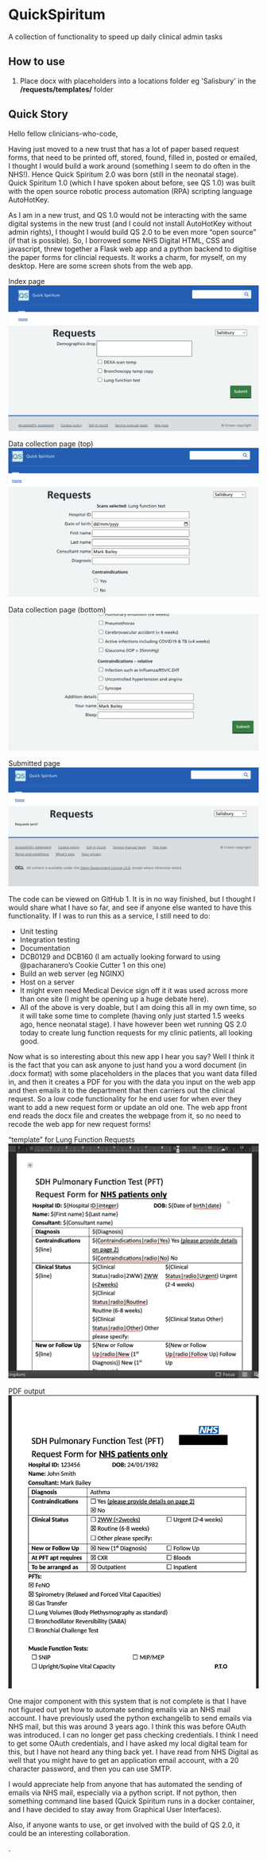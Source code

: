 # QuickSpiritum
A collection of functionality to speed up daily clinical admin tasks

## How to use
1. Place docx with placeholders into a locations folder eg 'Salisbury' in the **/requests/templates/** folder


## Quick Story

Hello fellow clinicians-who-code,

Having just moved to a new trust that has a lot of paper based request forms, that need to be printed off, stored, found, filled in, posted or emailed, I thought I would build a work around (something I seem to do often in the NHS!). Hence Quick Spiritum 2.0 was born (still in the neonatal stage). Quick Spiritum 1.0 (which I have spoken about before, see QS 1.0) was built with the open source robotic process automation (RPA) scripting language AutoHotKey.

As I am in a new trust, and QS 1.0 would not be interacting with the same digital systems in the new trust (and I could not install AutoHotKey without admin rights), I thought I would build QS 2.0 to be even more “open source” (if that is possible). So, I borrowed some NHS Digital HTML, CSS and javascript, threw together a Flask web app and a python backend to digitise the paper forms for clincial requests. It works a charm, for myself, on my desktop.
Here are some screen shots from the web app.

Index page
![Index page with NHS styling](<images/image 1 - index.png>)

Data collection page (top)
![Data collection page (top) with NHS styling](<images/image 2 - patient details 1st half.png>)

Data collection page (bottom)
![Data collection page (bottom) with styling](<images/image 3 - patient details 2nd half.png>)

Submitted page
![Submitted page with NHS styling](<images/image 4 - request sent.png>)

The code can be viewed on GitHub 1. It is in no way finished, but I thought I would share what I have so far, and see if anyone else wanted to have this functionality. If I was to run this as a service, I still need to do:

* Unit testing
* Integration testing
* Documentation
* DCB0129 and DCB160 (I am actually looking forward to using @pacharanero’s Cookie Cutter 1 on this one)
* Build an web server (eg NGINX)
* Host on a server
* It might even need Medical Device sign off it it was used across more than one site (I might be opening up a huge debate here).
* All of the above is very doable, but I am doing this all in my own time, so it will take some time to complete (having only just started 1.5 weeks ago, hence neonatal stage). I have however been wet running QS 2.0 today to create lung function requests for my clinic patients, all looking good.

Now what is so interesting about this new app I hear you say? Well I think it is the fact that you can ask anyone to just hand you a word document (in .docx format) with some placeholders in the places that you want data filled in, and then it creates a PDF for you with the data you input on the web app and then emails it to the department that then carriers out the clinical request. So a low code functionality for he end user for when ever they want to add a new request form or update an old one. The web app front end reads the docx file and creates the webpage from it, so no need to recode the web app for new request forms!

“template” for Lung Function Requests
![Docx template with placeholders](<images/image 5 - docx template.png>)

PDF output
![Completed PDF with ficticious patient data](<images/image 6 - request pdf.png>)

One major component with this system that is not complete is that I have not figured out yet how to automate sending emails via an NHS mail account. I have previously used the python exchangelib to send emails via NHS mail, but this was around 3 years ago. I think this was before OAuth was introduced. I can no longer get pass checking credentials. I think I need to get some OAuth credentials, and I have asked my local digital team for this, but I have not heard any thing back yet. I have read from NHS Digital as well that you might have to get an application email account, with a 20 character password, and then you can use SMTP.

I would appreciate help from anyone that has automated the sending of emails via NHS mail, especially via a python script. If not python, then something command line based (Quick Spiritum runs in a docker container, and I have decided to stay away from Graphical User Interfaces).

Also, if anyone wants to use, or get involved with the build of QS 2.0, it could be an interesting collaboration.

.